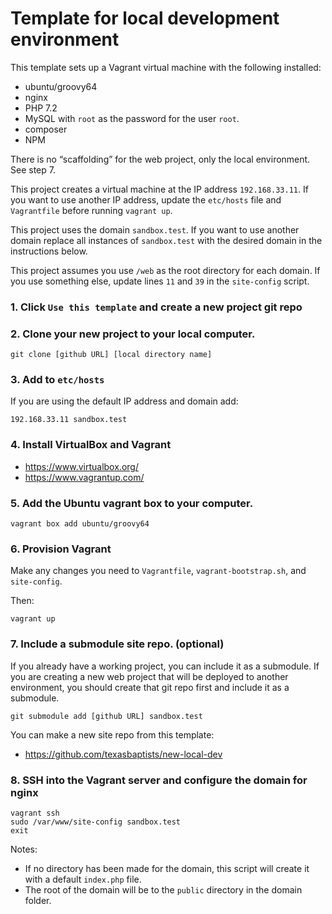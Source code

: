 # Template for local development environment

This template sets up a Vagrant virtual machine with the following installed:

* ubuntu/groovy64 
* nginx 
* PHP 7.2
* MySQL with `root` as the password for the user `root`.
* composer
* NPM

There is no “scaffolding” for the web project, only the local environment. See step 7.

This project creates a virtual machine at the IP address `192.168.33.11`. If you want to use another IP address, update the `etc/hosts` file and `Vagrantfile` before running `vagrant up`.

This project uses the domain `sandbox.test`. If you want to use another domain replace all instances of `sandbox.test` with the desired domain in the instructions below. 

This project assumes you use `/web` as the root directory for each domain. If you use something else, update lines `11` and `39` in the `site-config` script. 

### 1. Click `Use this template` and create a new project git repo

### 2. Clone your new project to your local computer.

```
git clone [github URL] [local directory name]
```

### 3. Add to `etc/hosts`
If you are using the default IP address and domain add:
```
192.168.33.11 sandbox.test
```

### 4. Install VirtualBox and Vagrant
* https://www.virtualbox.org/
* https://www.vagrantup.com/

### 5. Add the Ubuntu vagrant box to your computer.
```
vagrant box add ubuntu/groovy64
```

### 6. Provision Vagrant
Make any changes you need to `Vagrantfile`, `vagrant-bootstrap.sh`, and `site-config`. 

Then:
```
vagrant up
```

### 7. Include a submodule site repo. (optional)

If you already have a working project, you can include it as a submodule. If you are creating a new web project that will be deployed to another environment, you should create that git repo first and include it as a submodule.
```
git submodule add [github URL] sandbox.test
```

You can make a new site repo from this template:
* https://github.com/texasbaptists/new-local-dev

### 8. SSH into the Vagrant server and configure the domain for nginx

```
vagrant ssh
sudo /var/www/site-config sandbox.test
exit

```

Notes: 
* If no directory has been made for the domain, this script will create it with a default `index.php` file. 
* The root of the domain will be to the `public` directory in the domain folder.